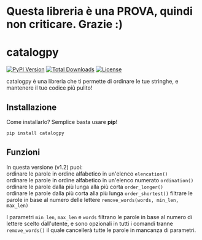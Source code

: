 # Questa libreria è una PROVA, quindi non criticare. Grazie :)

# catalogpy

[![PyPI Version](https://img.shields.io/pypi/v/catalogpy)](https://pypi.org/project/catalogpy/)
[![Total Downloads](https://static.pepy.tech/badge/catalogpy)](https://pepy.tech/project/catalogpy)
[![License](https://img.shields.io/pypi/l/catalogpy)](https://pypi.org/project/catalogpy/)

catalogpy è una libreria che ti permette di ordinare le tue stringhe, e mantenere il tuo codice più pulito!

## Installazione
Come installarlo? Semplice basta usare **pip**!
```bash
pip install catalogpy
```
## Funzioni

In questa versione (v1.2) puoi:     
ordinare le parole in ordine alfabetico in un'elenco ```elencation()```  
ordinare le parole in ordine alfabetico in un'elenco numerato ```ordination()```  
ordinare le parole dalla più lunga alla più corta ```order_longer()```   
ordinare le parole dalla più corta alla più lunga ```order_shortest()```
filtrare le parole in base al numero delle lettere ```remove_words(words, min_len, max_len)```

I parametri ```min_len```, ```max_len``` e ```words``` filtrano le parole in base al numero di lettere scelto dall'utente, e sono opzionali 
in tutti i comandi tranne ```remove_words()``` il quale cancellerà tutte le parole in mancanza di parametri.